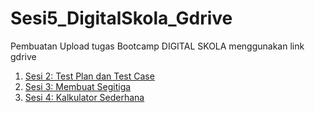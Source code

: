 # Sesi5_DigitalSkola_Gdrive
Pembuatan Upload tugas Bootcamp DIGITAL SKOLA menggunakan link gdrive

1. [Sesi 2: Test Plan dan Test Case](https://drive.google.com/drive/folders/1eAkDPH1iA3256qd2ZZIG0XsInRzD0bZO?usp=drive_link)
2. [Sesi 3: Membuat Segitiga](https://drive.google.com/drive/folders/1sIeSYBQslBUqWF5vDrYcEhWZidgxOPbd?usp=drive_link)
3. [Sesi 4: Kalkulator Sederhana](https://drive.google.com/drive/folders/1IMw2RdUzhtFLFCcUi9AlKTGNM-_ic_BQ?usp=drive_link)